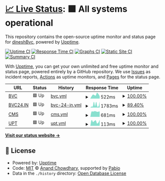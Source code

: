 # [📈 Live Status](https://dineshBvc.github.io/ubiquitousGoggles): <!--live status--> **🟩 All systems operational**

This repository contains the open-source uptime monitor and status page for [dineshBvc](https://bvc24.com), powered by [Upptime](https://github.com/upptime/upptime).

[![Uptime CI](https://github.com/dineshBvc/ubiquitousGoggles/workflows/Uptime%20CI/badge.svg)](https://github.com/dineshBvc/ubiquitousGoggles/actions?query=workflow%3A%22Uptime+CI%22)
[![Response Time CI](https://github.com/dineshBvc/ubiquitousGoggles/workflows/Response%20Time%20CI/badge.svg)](https://github.com/dineshBvc/ubiquitousGoggles/actions?query=workflow%3A%22Response+Time+CI%22)
[![Graphs CI](https://github.com/dineshBvc/ubiquitousGoggles/workflows/Graphs%20CI/badge.svg)](https://github.com/dineshBvc/ubiquitousGoggles/actions?query=workflow%3A%22Graphs+CI%22)
[![Static Site CI](https://github.com/dineshBvc/ubiquitousGoggles/workflows/Static%20Site%20CI/badge.svg)](https://github.com/dineshBvc/ubiquitousGoggles/actions?query=workflow%3A%22Static+Site+CI%22)
[![Summary CI](https://github.com/dineshBvc/ubiquitousGoggles/workflows/Summary%20CI/badge.svg)](https://github.com/dineshBvc/ubiquitousGoggles/actions?query=workflow%3A%22Summary+CI%22)

With [Upptime](https://upptime.js.org), you can get your own unlimited and free uptime monitor and status page, powered entirely by a GitHub repository. We use [Issues](https://github.com/dineshBvc/ubiquitousGoggles/issues) as incident reports, [Actions](https://github.com/dineshBvc/ubiquitousGoggles/actions) as uptime monitors, and [Pages](https://dineshBvc.github.io/ubiquitousGoggles) for the status page.

<!--start: status pages-->
<!-- This summary is generated by Upptime (https://github.com/upptime/upptime) -->
<!-- Do not edit this manually, your changes will be overwritten -->
<!-- prettier-ignore -->
| URL | Status | History | Response Time | Uptime |
| --- | ------ | ------- | ------------- | ------ |
| <img alt="" src="https://icons.duckduckgo.com/ip3/www.bvc24.com.ico" height="13"> [BVC](https://www.bvc24.com) | 🟩 Up | [bvc.yml](https://github.com/dineshBvc/ubiquitousGoggles/commits/HEAD/history/bvc.yml) | <details><summary><img alt="Response time graph" src="./graphs/bvc/response-time-week.png" height="20"> 522ms</summary><br><a href="https://uptime.bvc24.in/history/bvc"><img alt="Response time 589" src="https://img.shields.io/endpoint?url=https%3A%2F%2Fraw.githubusercontent.com%2FdineshBvc%2FubiquitousGoggles%2FHEAD%2Fapi%2Fbvc%2Fresponse-time.json"></a><br><a href="https://uptime.bvc24.in/history/bvc"><img alt="24-hour response time 334" src="https://img.shields.io/endpoint?url=https%3A%2F%2Fraw.githubusercontent.com%2FdineshBvc%2FubiquitousGoggles%2FHEAD%2Fapi%2Fbvc%2Fresponse-time-day.json"></a><br><a href="https://uptime.bvc24.in/history/bvc"><img alt="7-day response time 522" src="https://img.shields.io/endpoint?url=https%3A%2F%2Fraw.githubusercontent.com%2FdineshBvc%2FubiquitousGoggles%2FHEAD%2Fapi%2Fbvc%2Fresponse-time-week.json"></a><br><a href="https://uptime.bvc24.in/history/bvc"><img alt="30-day response time 583" src="https://img.shields.io/endpoint?url=https%3A%2F%2Fraw.githubusercontent.com%2FdineshBvc%2FubiquitousGoggles%2FHEAD%2Fapi%2Fbvc%2Fresponse-time-month.json"></a><br><a href="https://uptime.bvc24.in/history/bvc"><img alt="1-year response time 589" src="https://img.shields.io/endpoint?url=https%3A%2F%2Fraw.githubusercontent.com%2FdineshBvc%2FubiquitousGoggles%2FHEAD%2Fapi%2Fbvc%2Fresponse-time-year.json"></a></details> | <details><summary><a href="https://uptime.bvc24.in/history/bvc">100.00%</a></summary><a href="https://uptime.bvc24.in/history/bvc"><img alt="All-time uptime 95.37%" src="https://img.shields.io/endpoint?url=https%3A%2F%2Fraw.githubusercontent.com%2FdineshBvc%2FubiquitousGoggles%2FHEAD%2Fapi%2Fbvc%2Fuptime.json"></a><br><a href="https://uptime.bvc24.in/history/bvc"><img alt="24-hour uptime 100.00%" src="https://img.shields.io/endpoint?url=https%3A%2F%2Fraw.githubusercontent.com%2FdineshBvc%2FubiquitousGoggles%2FHEAD%2Fapi%2Fbvc%2Fuptime-day.json"></a><br><a href="https://uptime.bvc24.in/history/bvc"><img alt="7-day uptime 100.00%" src="https://img.shields.io/endpoint?url=https%3A%2F%2Fraw.githubusercontent.com%2FdineshBvc%2FubiquitousGoggles%2FHEAD%2Fapi%2Fbvc%2Fuptime-week.json"></a><br><a href="https://uptime.bvc24.in/history/bvc"><img alt="30-day uptime 100.00%" src="https://img.shields.io/endpoint?url=https%3A%2F%2Fraw.githubusercontent.com%2FdineshBvc%2FubiquitousGoggles%2FHEAD%2Fapi%2Fbvc%2Fuptime-month.json"></a><br><a href="https://uptime.bvc24.in/history/bvc"><img alt="1-year uptime 95.37%" src="https://img.shields.io/endpoint?url=https%3A%2F%2Fraw.githubusercontent.com%2FdineshBvc%2FubiquitousGoggles%2FHEAD%2Fapi%2Fbvc%2Fuptime-year.json"></a></details>
| <img alt="" src="https://icons.duckduckgo.com/ip3/www.bvc24.in.ico" height="13"> [BVC24.IN](https://www.bvc24.in) | 🟩 Up | [bvc-24-in.yml](https://github.com/dineshBvc/ubiquitousGoggles/commits/HEAD/history/bvc-24-in.yml) | <details><summary><img alt="Response time graph" src="./graphs/bvc-24-in/response-time-week.png" height="20"> 1783ms</summary><br><a href="https://uptime.bvc24.in/history/bvc-24-in"><img alt="Response time 717" src="https://img.shields.io/endpoint?url=https%3A%2F%2Fraw.githubusercontent.com%2FdineshBvc%2FubiquitousGoggles%2FHEAD%2Fapi%2Fbvc-24-in%2Fresponse-time.json"></a><br><a href="https://uptime.bvc24.in/history/bvc-24-in"><img alt="24-hour response time 3700" src="https://img.shields.io/endpoint?url=https%3A%2F%2Fraw.githubusercontent.com%2FdineshBvc%2FubiquitousGoggles%2FHEAD%2Fapi%2Fbvc-24-in%2Fresponse-time-day.json"></a><br><a href="https://uptime.bvc24.in/history/bvc-24-in"><img alt="7-day response time 1783" src="https://img.shields.io/endpoint?url=https%3A%2F%2Fraw.githubusercontent.com%2FdineshBvc%2FubiquitousGoggles%2FHEAD%2Fapi%2Fbvc-24-in%2Fresponse-time-week.json"></a><br><a href="https://uptime.bvc24.in/history/bvc-24-in"><img alt="30-day response time 870" src="https://img.shields.io/endpoint?url=https%3A%2F%2Fraw.githubusercontent.com%2FdineshBvc%2FubiquitousGoggles%2FHEAD%2Fapi%2Fbvc-24-in%2Fresponse-time-month.json"></a><br><a href="https://uptime.bvc24.in/history/bvc-24-in"><img alt="1-year response time 717" src="https://img.shields.io/endpoint?url=https%3A%2F%2Fraw.githubusercontent.com%2FdineshBvc%2FubiquitousGoggles%2FHEAD%2Fapi%2Fbvc-24-in%2Fresponse-time-year.json"></a></details> | <details><summary><a href="https://uptime.bvc24.in/history/bvc-24-in">89.40%</a></summary><a href="https://uptime.bvc24.in/history/bvc-24-in"><img alt="All-time uptime 85.93%" src="https://img.shields.io/endpoint?url=https%3A%2F%2Fraw.githubusercontent.com%2FdineshBvc%2FubiquitousGoggles%2FHEAD%2Fapi%2Fbvc-24-in%2Fuptime.json"></a><br><a href="https://uptime.bvc24.in/history/bvc-24-in"><img alt="24-hour uptime 100.00%" src="https://img.shields.io/endpoint?url=https%3A%2F%2Fraw.githubusercontent.com%2FdineshBvc%2FubiquitousGoggles%2FHEAD%2Fapi%2Fbvc-24-in%2Fuptime-day.json"></a><br><a href="https://uptime.bvc24.in/history/bvc-24-in"><img alt="7-day uptime 89.40%" src="https://img.shields.io/endpoint?url=https%3A%2F%2Fraw.githubusercontent.com%2FdineshBvc%2FubiquitousGoggles%2FHEAD%2Fapi%2Fbvc-24-in%2Fuptime-week.json"></a><br><a href="https://uptime.bvc24.in/history/bvc-24-in"><img alt="30-day uptime 96.79%" src="https://img.shields.io/endpoint?url=https%3A%2F%2Fraw.githubusercontent.com%2FdineshBvc%2FubiquitousGoggles%2FHEAD%2Fapi%2Fbvc-24-in%2Fuptime-month.json"></a><br><a href="https://uptime.bvc24.in/history/bvc-24-in"><img alt="1-year uptime 85.93%" src="https://img.shields.io/endpoint?url=https%3A%2F%2Fraw.githubusercontent.com%2FdineshBvc%2FubiquitousGoggles%2FHEAD%2Fapi%2Fbvc-24-in%2Fuptime-year.json"></a></details>
| <img alt="" src="https://icons.duckduckgo.com/ip3/cms.bvc24.in.ico" height="13"> [CMS](https://cms.bvc24.in) | 🟩 Up | [cms.yml](https://github.com/dineshBvc/ubiquitousGoggles/commits/HEAD/history/cms.yml) | <details><summary><img alt="Response time graph" src="./graphs/cms/response-time-week.png" height="20"> 681ms</summary><br><a href="https://uptime.bvc24.in/history/cms"><img alt="Response time 712" src="https://img.shields.io/endpoint?url=https%3A%2F%2Fraw.githubusercontent.com%2FdineshBvc%2FubiquitousGoggles%2FHEAD%2Fapi%2Fcms%2Fresponse-time.json"></a><br><a href="https://uptime.bvc24.in/history/cms"><img alt="24-hour response time 693" src="https://img.shields.io/endpoint?url=https%3A%2F%2Fraw.githubusercontent.com%2FdineshBvc%2FubiquitousGoggles%2FHEAD%2Fapi%2Fcms%2Fresponse-time-day.json"></a><br><a href="https://uptime.bvc24.in/history/cms"><img alt="7-day response time 681" src="https://img.shields.io/endpoint?url=https%3A%2F%2Fraw.githubusercontent.com%2FdineshBvc%2FubiquitousGoggles%2FHEAD%2Fapi%2Fcms%2Fresponse-time-week.json"></a><br><a href="https://uptime.bvc24.in/history/cms"><img alt="30-day response time 684" src="https://img.shields.io/endpoint?url=https%3A%2F%2Fraw.githubusercontent.com%2FdineshBvc%2FubiquitousGoggles%2FHEAD%2Fapi%2Fcms%2Fresponse-time-month.json"></a><br><a href="https://uptime.bvc24.in/history/cms"><img alt="1-year response time 712" src="https://img.shields.io/endpoint?url=https%3A%2F%2Fraw.githubusercontent.com%2FdineshBvc%2FubiquitousGoggles%2FHEAD%2Fapi%2Fcms%2Fresponse-time-year.json"></a></details> | <details><summary><a href="https://uptime.bvc24.in/history/cms">100.00%</a></summary><a href="https://uptime.bvc24.in/history/cms"><img alt="All-time uptime 99.28%" src="https://img.shields.io/endpoint?url=https%3A%2F%2Fraw.githubusercontent.com%2FdineshBvc%2FubiquitousGoggles%2FHEAD%2Fapi%2Fcms%2Fuptime.json"></a><br><a href="https://uptime.bvc24.in/history/cms"><img alt="24-hour uptime 100.00%" src="https://img.shields.io/endpoint?url=https%3A%2F%2Fraw.githubusercontent.com%2FdineshBvc%2FubiquitousGoggles%2FHEAD%2Fapi%2Fcms%2Fuptime-day.json"></a><br><a href="https://uptime.bvc24.in/history/cms"><img alt="7-day uptime 100.00%" src="https://img.shields.io/endpoint?url=https%3A%2F%2Fraw.githubusercontent.com%2FdineshBvc%2FubiquitousGoggles%2FHEAD%2Fapi%2Fcms%2Fuptime-week.json"></a><br><a href="https://uptime.bvc24.in/history/cms"><img alt="30-day uptime 100.00%" src="https://img.shields.io/endpoint?url=https%3A%2F%2Fraw.githubusercontent.com%2FdineshBvc%2FubiquitousGoggles%2FHEAD%2Fapi%2Fcms%2Fuptime-month.json"></a><br><a href="https://uptime.bvc24.in/history/cms"><img alt="1-year uptime 99.28%" src="https://img.shields.io/endpoint?url=https%3A%2F%2Fraw.githubusercontent.com%2FdineshBvc%2FubiquitousGoggles%2FHEAD%2Fapi%2Fcms%2Fuptime-year.json"></a></details>
| <img alt="" src="https://icons.duckduckgo.com/ip3/uptime.bvc24.in.ico" height="13"> [UPT](https://uptime.bvc24.in) | 🟩 Up | [upt.yml](https://github.com/dineshBvc/ubiquitousGoggles/commits/HEAD/history/upt.yml) | <details><summary><img alt="Response time graph" src="./graphs/upt/response-time-week.png" height="20"> 113ms</summary><br><a href="https://uptime.bvc24.in/history/upt"><img alt="Response time 169" src="https://img.shields.io/endpoint?url=https%3A%2F%2Fraw.githubusercontent.com%2FdineshBvc%2FubiquitousGoggles%2FHEAD%2Fapi%2Fupt%2Fresponse-time.json"></a><br><a href="https://uptime.bvc24.in/history/upt"><img alt="24-hour response time 151" src="https://img.shields.io/endpoint?url=https%3A%2F%2Fraw.githubusercontent.com%2FdineshBvc%2FubiquitousGoggles%2FHEAD%2Fapi%2Fupt%2Fresponse-time-day.json"></a><br><a href="https://uptime.bvc24.in/history/upt"><img alt="7-day response time 113" src="https://img.shields.io/endpoint?url=https%3A%2F%2Fraw.githubusercontent.com%2FdineshBvc%2FubiquitousGoggles%2FHEAD%2Fapi%2Fupt%2Fresponse-time-week.json"></a><br><a href="https://uptime.bvc24.in/history/upt"><img alt="30-day response time 113" src="https://img.shields.io/endpoint?url=https%3A%2F%2Fraw.githubusercontent.com%2FdineshBvc%2FubiquitousGoggles%2FHEAD%2Fapi%2Fupt%2Fresponse-time-month.json"></a><br><a href="https://uptime.bvc24.in/history/upt"><img alt="1-year response time 169" src="https://img.shields.io/endpoint?url=https%3A%2F%2Fraw.githubusercontent.com%2FdineshBvc%2FubiquitousGoggles%2FHEAD%2Fapi%2Fupt%2Fresponse-time-year.json"></a></details> | <details><summary><a href="https://uptime.bvc24.in/history/upt">100.00%</a></summary><a href="https://uptime.bvc24.in/history/upt"><img alt="All-time uptime 100.00%" src="https://img.shields.io/endpoint?url=https%3A%2F%2Fraw.githubusercontent.com%2FdineshBvc%2FubiquitousGoggles%2FHEAD%2Fapi%2Fupt%2Fuptime.json"></a><br><a href="https://uptime.bvc24.in/history/upt"><img alt="24-hour uptime 100.00%" src="https://img.shields.io/endpoint?url=https%3A%2F%2Fraw.githubusercontent.com%2FdineshBvc%2FubiquitousGoggles%2FHEAD%2Fapi%2Fupt%2Fuptime-day.json"></a><br><a href="https://uptime.bvc24.in/history/upt"><img alt="7-day uptime 100.00%" src="https://img.shields.io/endpoint?url=https%3A%2F%2Fraw.githubusercontent.com%2FdineshBvc%2FubiquitousGoggles%2FHEAD%2Fapi%2Fupt%2Fuptime-week.json"></a><br><a href="https://uptime.bvc24.in/history/upt"><img alt="30-day uptime 100.00%" src="https://img.shields.io/endpoint?url=https%3A%2F%2Fraw.githubusercontent.com%2FdineshBvc%2FubiquitousGoggles%2FHEAD%2Fapi%2Fupt%2Fuptime-month.json"></a><br><a href="https://uptime.bvc24.in/history/upt"><img alt="1-year uptime 100.00%" src="https://img.shields.io/endpoint?url=https%3A%2F%2Fraw.githubusercontent.com%2FdineshBvc%2FubiquitousGoggles%2FHEAD%2Fapi%2Fupt%2Fuptime-year.json"></a></details>

<!--end: status pages-->

[**Visit our status website →**](https://dineshBvc.github.io/ubiquitousGoggles)

## 📄 License

- Powered by: [Upptime](https://github.com/upptime/upptime)
- Code: [MIT](./LICENSE) © [Anand Chowdhary](https://anandchowdhary.com), supported by [Pabio](https://pabio.com)
- Data in the `./history` directory: [Open Database License](https://opendatacommons.org/licenses/odbl/1-0/)
